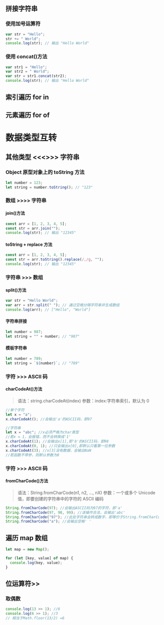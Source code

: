 ## 拼接字符串

### 使用加号运算符

```js
var str = "Hello";
str += " World";
console.log(str); // 输出 "Hello World"
```

### 使用 concat()方法

```js
var str1 = "Hello";
var str2 = " World";
var str = str1.concat(str2);
console.log(str); // 输出 "Hello World"
```

## 索引遍历 for in

## 元素遍历 for of

# 数据类型互转

## 其他类型 <<<>>> 字符串

### Object 原型对象上的 toString 方法

```js
let number = 123;
let string = number.toString(); // "123"
```

### 数组 >>>> 字符串

#### join()方法

```js
const arr = [1, 2, 3, 4, 5];
const str = arr.join("");
console.log(str); // 输出 "12345"
```

#### toString + replace 方法

```js
const arr = [1, 2, 3, 4, 5];
const str = arr.toString().replace(/,/g, "");
console.log(str); // 输出 "12345"
```

### 字符串 >>> 数组

#### split()方法

```js
var str = "Hello World";
var arr = str.split(" "); // 通过空格分隔字符串并生成数组
console.log(arr); // ["Hello", "World"]
```

#### 字符串拼接

```js
let number = 987;
let string = "" + number; // "987"
```

#### 模板字符串

```js
let number = 789;
let string = `${number}`; // "789"
```

### 字符 >>> ASCII 码

#### charCodeAt()方法

> 语法：string.charCodeAt(index)
> 参数：index:字符串索引，默认为 0

```js
//单个字符
let x = "a";
x.charCodeAt(); //会输出'a'的ASCII码，即97

//字符串
let x = "abc"; //x必须严格为char类型
//若x = 1，会报错，而不会转换成'1'
x.charCodeAt(1); //会输出x[1],即'b'的ASCII码，即98
x.charCodeAt(0, 1); //只会输出x[0],即默认只看第一位参数
x.charCodeAt(3); //x[3]没有数据，会输出NaN
//若函数不带参，则默认参数为0
```

### 字符 >>> ASCII 码

#### fromCharCode()方法

> 语法：String.fromCharCode(n1, n2, ..., nX)
> 参数：一个或多个 Unicode 值，即要创建的字符串中的字符的 ASCII 编码

```js
String.fromCharCode(97); //会输出ASCII码为97的字符，即'a'
String.fromCharCode(97, 98, 99); //该操作合法，会输出'abc'
String.fromCharCode("97"); //此处字符串会转成数字，即等价于String.fromCharCode(97);
String.fromCharCode("a"); //会输出空格' '
```

## 遍历 map 数组

```js
let map = new Map();

for (let [key, value] of map) {
  console.log(key, value);
}
```

## 位运算符>>

### 取偶数

```js
console.log(13 >> 1); //6
console.log(6 >> 1); //3
// 相当于Math.floor(13/2) =6
```
